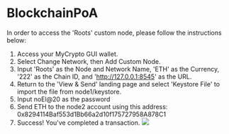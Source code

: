 # BlockchainPoA

In order to access the 'Roots' custom node, please follow the instructions below:
1. Access your MyCrypto GUI wallet.
2. Select Change Network, then Add Custom Node.
3. Input 'Roots' as the Node and Network Name, 'ETH' as the Currency, '222' as the Chain ID, and 'http://127.0.0.1:8545' as the URL.
4. Return to the 'View & Send' landing page and select 'Keystore File' to import the file from node1/keystore.
5. Input noEl@20 as the password
6. Send ETH to the node2 account using this address: 0x8294114Baf553d1Bb66a2d10f175727958A878C1
7. Success! You've completed a transaction.
    ![](Screenshots.TX_Status.png)